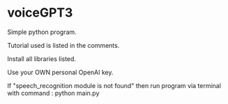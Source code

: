 # voiceGPT3
Simple python program. 

Tutorial used is listed in the comments.

Install all libraries listed. 

Use your OWN personal OpenAI key. 

If "speech_recognition module is not found"
then run program via terminal with command : python main.py
